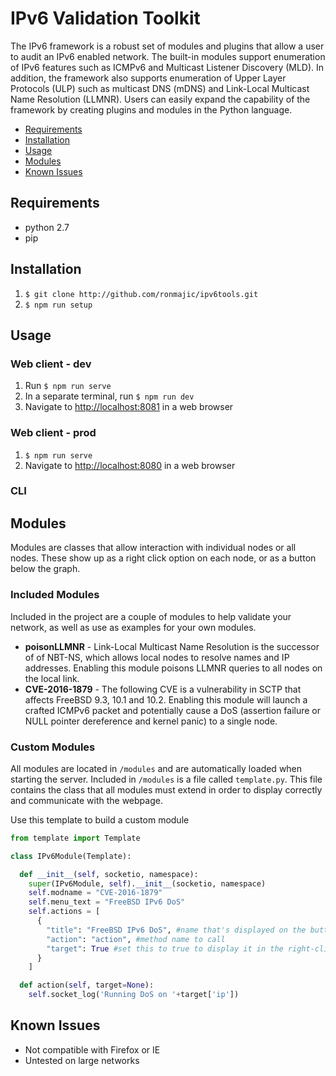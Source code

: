 # IPv6 Validation Toolkit

The IPv6 framework is a robust set of modules and plugins that allow a user to audit an IPv6 enabled network.  The built-in modules support enumeration of IPv6 features such as ICMPv6 and Multicast Listener Discovery (MLD).  In addition, the framework also supports enumeration of Upper Layer Protocols (ULP) such as multicast DNS (mDNS) and Link-Local Multicast Name Resolution (LLMNR).  Users can easily expand the capability of the framework by creating plugins and modules in the Python language.

* [Requirements](#requirements)
* [Installation](#installation)
* [Usage](#usage)
* [Modules](#modules)
* [Known Issues](#known-issues)

## Requirements

* python 2.7
* pip

## Installation

1. `$ git clone http://github.com/ronmajic/ipv6tools.git`
2. `$ npm run setup`

## Usage

### Web client - dev
1. Run `$ npm run serve`
2. In a separate terminal, run `$ npm run dev`
3. Navigate to [http://localhost:8081](http://localhost:8081) in a web browser

### Web client - prod
1. `$ npm run serve`
2. Navigate to [http://localhost:8080](http://localhost:8080) in a web browser

### CLI

## Modules

Modules are classes that allow interaction with individual nodes or all nodes. These show up as a right click option on each node, or as a button below the graph.

### Included Modules

Included in the project are a couple of modules to help validate your network, as well as use as examples for your own modules.

* **poisonLLMNR** - Link-Local Multicast Name Resolution is the successor of of NBT-NS, which allows local nodes to resolve names and IP addresses.  Enabling this module poisons LLMNR queries to all nodes on the local link.
* **CVE-2016-1879** - The following CVE is a vulnerability in SCTP that affects FreeBSD 9.3, 10.1 and 10.2.  Enabling this module will launch a crafted ICMPv6 packet and potentially cause a DoS (assertion failure or NULL pointer dereference and kernel panic) to a single node.

### Custom Modules

All modules are located in `/modules` and are automatically loaded when starting the server. Included in `/modules` is a file called `template.py`. This file contains the class that all modules must extend in order to display correctly and communicate with the webpage.


Use this template to build a custom module

```python
from template import Template

class IPv6Module(Template):

  def __init__(self, socketio, namespace):
    super(IPv6Module, self).__init__(socketio, namespace)
    self.modname = "CVE-2016-1879"
    self.menu_text = "FreeBSD IPv6 DoS"
    self.actions = [
      {
        "title": "FreeBSD IPv6 DoS", #name that's displayed on the buttons/menu
        "action": "action", #method name to call
        "target": True #set this to true to display it in the right-click menu
      }
    ]

  def action(self, target=None):
    self.socket_log('Running DoS on '+target['ip'])

```

## Known Issues

* Not compatible with Firefox or IE
* Untested on large networks
